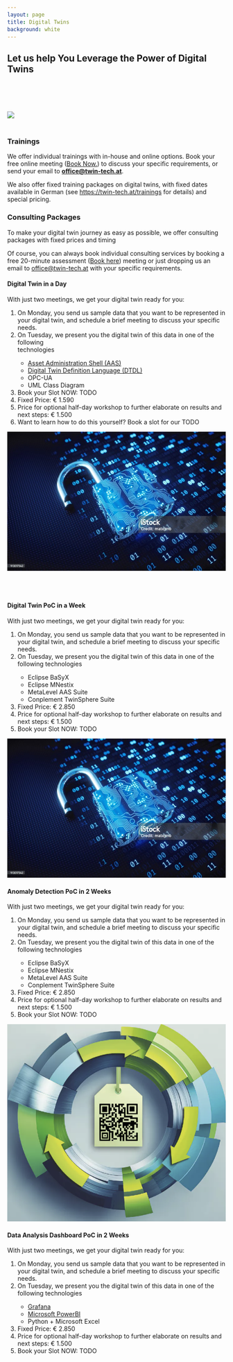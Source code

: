 ```yaml
---
layout: page
title: Digital Twins
background: white
---
```


<div class="col-lg-12 text-center">
	<h2 class="section-heading text-uppercase">Let us help You Leverage the Power of Digital Twins</h2>
<br/>
</div>

<div class="col-md-12">
        <br/><br/><br/>
        <img src="..\assets\img\services_digitaltwins.jpg" class="img-fluid" style="max-width: 100%;">
       </div>
<br/>


<div class="container">
<div class="row align-left">
<div class="col-md-12">
        <h3>Trainings</h3>
        <p>We offer individual trainings with in-house and online options. Book your free online meeting (<a href="https://outlook.office.com/bookwithme/user/a3368793e5a549bca2d7f1589bd9873e%40twin-tech.at?anonymous&isanonymous=true">Book Now.</a>) to discuss your specific requirements, or send your email to <b><a href="mailto:office@twin-tech.at">office@twin-tech.at</a></b>.</p>
        <p>We also offer fixed training packages on digital twins, with fixed dates available in German (see <a href="https://twin-tech.at/trainings">https://twin-tech.at/trainings</a> for details) and special pricing.</p>
</div>
</div>
</div>


<div class="container">
<div class="row align-left">
<div class="col-md-12">
        <h3> Consulting Packages</h3>
        <p>To make your digital twin journey as easy as possible, we offer consulting packages with fixed prices and timing</p>
        <p>
        Of course, you can always book individual consulting services by booking a free 20-minute assessment (<a href="https://outlook.office.com/bookwithme/user/a3368793e5a549bca2d7f1589bd9873e%40twin-tech.at?anonymous&isanonymous=true">Book here</a>)</b> meeting or just dropping us an email to <a href="mailto:office@twin-tech.at">office@twin-tech.at</a> with your specific requirements.</p>
</div>
</div>
<div class="row align-left">
<div class="col-md-8">
      <h4>Digital Twin in a Day</h4>
      <p>
            With just two meetings, we get your digital twin ready for you:
            <ol>
            <li>On Monday, you send us sample data that you want to be represented in your digital twin, and schedule a brief meeting to discuss your specific needs.</li>
            <li>On Tuesday, we present you the digital twin of this data in one of the following </li>technologies
                  <ul>
                  <li> <a href="https://www.plattform-i40.de/IP/Redaktion/EN/Downloads/Publikation/</li>Details_of_the_Asset_Administration_Shell_Part1_V3.html">Asset Administration Shell (AAS)</a></li>
                  <li> <a href="https://github.com/Azure/opendigitaltwins-dtdl/blob/master/DTDL/v2/DTDL.v2.md">Digital Twin Definition Language (DTDL)</a></li>
                  <li> OPC-UA</li>
                  <li> UML Class Diagram</li>
                  </ul>
            <li> Book your Slot NOW: TODO</li>
            <li>Fixed Price: € 1.590</li>
            <li>Price for optional half-day workshop to further elaborate on results and next steps: € 1.500</li>
            <li> Want to learn how to do this yourself? Book a slot for our TODO</li>
            </ol>
      </p>
</div>
<div class="col-md-4 text-left">
       <img src="..\assets\img\stockimages\lock.jpg" class="img-fluid" style="max-width: 100%;">
</div>
</div>

<br/><br/>
<div class="row align-left">
      <div class="col-md-8 align-middle">
<h4>Digital Twin PoC in a Week</h4>
With just two meetings, we get your digital twin ready for you:
<ol>
<li>On Monday, you send us sample data that you want to be represented in your digital twin, and schedule a brief meeting to discuss your specific needs.</li>
<li>On Tuesday, we present you the digital twin of this data in one of the following technologies</li>
      <ul>
      <li> Eclipse BaSyX</li>
      <li> Eclipse MNestix</li>
      <li> MetaLevel AAS Suite</li>
      <li> Conplement TwinSphere Suite</li>
      </ul>
<li>Fixed Price: € 2.850</li>
<li>Price for optional half-day workshop to further elaborate on results and next steps: € 1.500</li>
<li> Book your Slot NOW: TODO</li>
</ol>
</div>
<div class="col-md-4 text-left">
       <img src="..\assets\img\stockimages\lock.jpg" class="img-fluid" style="max-width: 100%;">
      </div>
</div>


<div class="row align-left">
      <div class="col-md-8 align-middle">
<h4>Anomaly Detection PoC in 2 Weeks</h4>
With just two meetings, we get your digital twin ready for you:
<ol>
<li>On Monday, you send us sample data that you want to be represented in your digital twin, and schedule a brief meeting to discuss your specific needs.</li>
<li>On Tuesday, we present you the digital twin of this data in one of the following technologies</li>
      <ul>
      <li> Eclipse BaSyX</li>
      <li> Eclipse MNestix</li>
      <li> MetaLevel AAS Suite</li>
      <li> Conplement TwinSphere Suite</li>
      </ul>
<li>Fixed Price: € 2.850</li>
<li>Price for optional half-day workshop to further elaborate on results and next steps: € 1.500</li>
<li> Book your Slot NOW: TODO</li>
</ol>
</div>
<div class="col-md-4 text-left">
       <img src="..\assets\img\stockimages\heise_dpp.png" class="img-fluid" style="max-width: 100%;">
      </div>
</div>

<div class="row align-left">
      <div class="col-md-8 align-middle">
<h4>Data Analysis Dashboard PoC in 2 Weeks</h4>
With just two meetings, we get your digital twin ready for you:
<ol>
<li>On Monday, you send us sample data that you want to be represented in your digital twin, and schedule a brief meeting to discuss your specific needs.</li>
<li>On Tuesday, we present you the digital twin of this data in one of the following technologies</li>
      <ul>
      <li><a href="https://grafana.com/">Grafana</a></li>
      <li><a href="https://www.microsoft.com/power-platform/products/power-bi">Microsoft PowerBI</a></li>
      <li>Python + Microsoft Excel</li>
      </ul>
<li>Fixed Price: € 2.850</li>
<li>Price for optional half-day workshop to further elaborate on results and next steps: € 1.500</li>
<li> Book your Slot NOW: TODO</li>
</ol>
</div>
